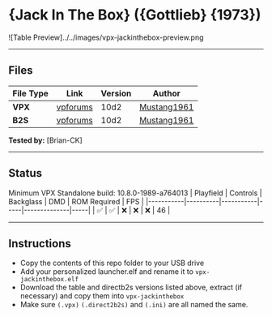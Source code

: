 # {Jack In The Box} ({Gottlieb} {1973})

![Table Preview]../../images/vpx-jackinthebox-preview.png

---

## Files
| File Type | Link | Version | Author | 
|-----------|--------|----------|--------------|
| **VPX** | [vpforums](https://www.vpforums.org/index.php?app=downloads&showfile=16623) | 10d2 | [Mustang1961](https://www.vpforums.org/index.php?showuser=101607) |
| **B2S** |  [vpforums](https://www.vpforums.org/index.php?app=downloads&showfile=16623) | 10d2 | [Mustang1961](https://www.vpforums.org/index.php?showuser=101607) |


**Tested by:** [Brian-CK]

---

## Status 
Minimum VPX Standalone build: 10.8.0-1989-a764013
| Playfield | Controls | Backglass | DMD | ROM Required | FPS | 
|-----------|----------|-----------|-----|--------------|-----|
| :white_check_mark: | :white_check_mark: | :x:  | :x:  | :x: | 46 |

---

## Instructions
- Copy the contents of this repo folder to your USB drive
- Add your personalized launcher.elf and rename it to `vpx-jackinthebox.elf`
- Download the table and directb2s versions listed above, extract (if necessary) and copy them into `vpx-jackinthebox`
- Make sure `(.vpx)` `(.direct2b2s)` and `(.ini)` are all named the same.

